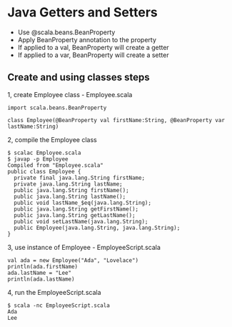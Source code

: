 # Java Getters and Setters

- Use @scala.beans.BeanProperty
- Apply BeanProperty annotation to the property
- If applied to a val, BeanProperty will create a getter
- If applied to a var, BeanProperty will create a setter

## Create and using classes steps

1, create Employee class - Employee.scala

```
import scala.beans.BeanProperty

class Employee(@BeanProperty val firstName:String, @BeanProperty var lastName:String)
```

2, compile the Employee class

```
$ scalac Employee.scala 
$ javap -p Employee
Compiled from "Employee.scala"
public class Employee {
  private final java.lang.String firstName;
  private java.lang.String lastName;
  public java.lang.String firstName();
  public java.lang.String lastName();
  public void lastName_$eq(java.lang.String);
  public java.lang.String getFirstName();
  public java.lang.String getLastName();
  public void setLastName(java.lang.String);
  public Employee(java.lang.String, java.lang.String);
}
```

3, use instance of Employee - EmployeeScript.scala

```
val ada = new Employee("Ada", "Lovelace")
println(ada.firstName)
ada.lastName = "Lee"
println(ada.lastName)
```

4, run the EmployeeScript.scala

```
$ scala -nc EmployeeScript.scala 
Ada
Lee
```
